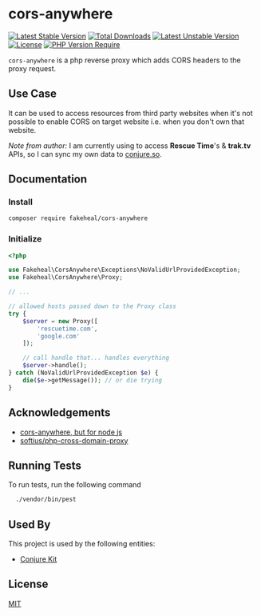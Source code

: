 # cors-anywhere
[![Latest Stable Version](http://poser.pugx.org/fakeheal/cors-anywhere/v)](https://packagist.org/packages/fakeheal/cors-anywhere) [![Total Downloads](http://poser.pugx.org/fakeheal/cors-anywhere/downloads)](https://packagist.org/packages/fakeheal/cors-anywhere) [![Latest Unstable Version](http://poser.pugx.org/fakeheal/cors-anywhere/v/unstable)](https://packagist.org/packages/fakeheal/cors-anywhere) [![License](http://poser.pugx.org/fakeheal/cors-anywhere/license)](https://packagist.org/packages/fakeheal/cors-anywhere) [![PHP Version Require](http://poser.pugx.org/fakeheal/cors-anywhere/require/php)](https://packagist.org/packages/fakeheal/cors-anywhere)

`cors-anywhere` is a php reverse proxy which adds CORS headers to the proxy request.

## Use Case

It can be used to access resources from third party websites when it's not possible to enable CORS on target website
i.e. when you don't own that website.

_Note from author:_ I am currently using to access **Rescue Time**'s & **trak.tv** APIs, so I can sync my own data to [conjure.so](https://conjure.so).

## Documentation

### Install

```sh
composer require fakeheal/cors-anywhere
```

### Initialize

```php
<?php

use Fakeheal\CorsAnywhere\Exceptions\NoValidUrlProvidedException;
use Fakeheal\CorsAnywhere\Proxy;

// ...

// allowed hosts passed down to the Proxy class
try {
    $server = new Proxy([
        'rescuetime.com',
        'google.com'
    ]);

    // call handle that... handles everything
    $server->handle();
} catch (NoValidUrlProvidedException $e) {
    die($e->getMessage()); // or die trying
}
```

## Acknowledgements

- [cors-anywhere, but for node js](https://github.com/Rob--W/cors-anywhere)
- [softius/php-cross-domain-proxy](https://github.com/softius/php-cross-domain-proxy)


## Running Tests

To run tests, run the following command

```bash
  ./vendor/bin/pest
```

## Used By

This project is used by the following entities:

- [Conjure Kit](conjure-kit.vercel.app)

## License

[MIT](https://choosealicense.com/licenses/mit/)

